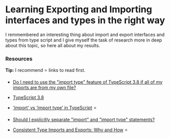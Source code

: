 # Learning Exporting and Importing interfaces and types in the right way

I remmembered an interesting thing about import and export interfaces and types from type script and I give myself the task of research more in deep about this topic, so here all about my results.

### Resources

**Tip:** I recommend ⭐ links to read first.

- [Do I need to use the "import type" feature of TypeScript 3.8 if all of my imports are from my own file?](https://stackoverflow.com/questions/61412000/do-i-need-to-use-the-import-type-feature-of-typescript-3-8-if-all-of-my-import)

- [TypeScript 3.8](https://www.typescriptlang.org/docs/handbook/release-notes/typescript-3-8.html)

- [‘import’ vs ‘import type’ in TypeScript](https://medium.com/@quizzesforyou/import-vs-import-type-in-typescript-8e5177b62bea) ⭐

- [Should I explicitly separate "import" and "import type" statements?](https://github.com/microsoft/TypeScript/issues/39861)

- [Consistent Type Imports and Exports: Why and How](https://typescript-eslint.io/blog/consistent-type-imports-and-exports-why-and-how/) ⭐
